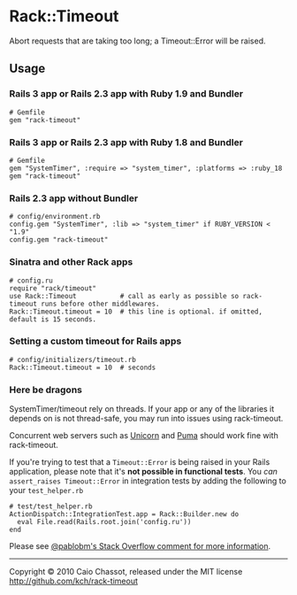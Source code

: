 Rack::Timeout
=============

Abort requests that are taking too long; a Timeout::Error will be raised.


Usage
-----

### Rails 3 app or Rails 2.3 app with Ruby 1.9 and Bundler

    # Gemfile
    gem "rack-timeout"

### Rails 3 app or Rails 2.3 app with Ruby 1.8 and Bundler

    # Gemfile
    gem "SystemTimer", :require => "system_timer", :platforms => :ruby_18
    gem "rack-timeout"


### Rails 2.3 app without Bundler

    # config/environment.rb
    config.gem "SystemTimer", :lib => "system_timer" if RUBY_VERSION < "1.9"
    config.gem "rack-timeout"


### Sinatra and other Rack apps

    # config.ru
    require "rack/timeout"
    use Rack::Timeout           # call as early as possible so rack-timeout runs before other middlewares.
    Rack::Timeout.timeout = 10  # this line is optional. if omitted, default is 15 seconds.

### Setting a custom timeout for Rails apps

    # config/initializers/timeout.rb
    Rack::Timeout.timeout = 10  # seconds


### Here be dragons

SystemTimer/timeout rely on threads. If your app or any of the libraries it depends on is not thread-safe,
you may run into issues using rack-timeout.

Concurrent web servers such as [Unicorn][] and [Puma][] should work fine with rack-timeout.

If you're trying to test that a `Timeout::Error` is being raised in your Rails application, please note that it's **not possible in functional tests**. You *can* `assert_raises Timeout::Error` in integration tests by adding the following to your `test_helper.rb`

    # test/test_helper.rb
    ActionDispatch::IntegrationTest.app = Rack::Builder.new do
      eval File.read(Rails.root.join('config.ru'))
    end

Please see [@pablobm's Stack Overflow comment for more information](http://stackoverflow.com/questions/5016690/making-rails-tests-aware-of-rack-middleware-outside-railss-internal-chain/8681208#8681208).

[Unicorn]: http://unicorn.bogomips.org/
[Puma]: http://puma.io/


---
Copyright © 2010 Caio Chassot, released under the MIT license  
<http://github.com/kch/rack-timeout>
